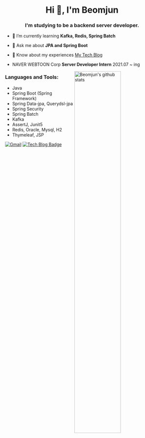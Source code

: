 <h1 align="center">Hi 👋, I'm Beomjun</h1> <h3 align="center">I'm studying to be a backend server developer.</h3>  

- 🌱 I’m currently learning **Kafka, Redis, Spring Batch**

- 💬 Ask me about **JPA and Spring Boot**   
 
- 📄 Know about my experiences [My Tech Blog](https://blog.naver.com/qjawnswkd)

- NAVER WEBTOON Corp **Server Developer Intern** 2021.07 ~ ing

<p>
  <a href="https://github.com/BeomjunLee">
    <img width="55%" align="right" alt="Beomjun's github stats" src="https://github-readme-stats.vercel.app/api?username=BeomjunLee&theme=dracula&show_icons=true&hide_border=true" />
  </a>

<h3 align="left">Languages and Tools:</h3>


- Java<br>
- Spring Boot (Spring Framework)<br>
- Spring Data-jpa, Querydsl-jpa<br>
- Spring Security<br>
- Spring Batch<br>
- Kafka<br>
- AssertJ, Junit5<br>
- Redis, Oracle, Mysql, H2<br>
- Thymeleaf, JSP<br>


[![Gmail](https://img.shields.io/badge/-Gmail-c14438?style=flat&logo=Gmail&logoColor=white)](mailto:qjawnswkd0717@gmail.com)
[![Tech Blog Badge](http://img.shields.io/badge/-Tech%20blog-black?style=flat-square&logo=github&link=https://blog.naver.com/qjawnswkd/)](https://blog.naver.com/qjawnswkd)
